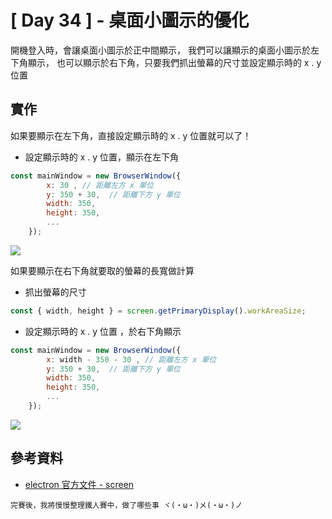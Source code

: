 # [ Day 34 ] - 桌面小圖示的優化

開機登入時，會讓桌面小圖示於正中間顯示，
我們可以讓顯示的桌面小圖示於左下角顯示，
也可以顯示於右下角，只要我們抓出螢幕的尺寸並設定顯示時的 x . y 位置

## 實作

如果要顯示在左下角，直接設定顯示時的 x . y 位置就可以了！

- 設定顯示時的 x . y 位置，顯示在左下角

```javascript
const mainWindow = new BrowserWindow({
        x: 30 , // 距離左方 x 單位
        y: 350 + 30,  // 距離下方 y 單位
        width: 350,
        height: 350,
        ...
    });
```

![](https://i.imgur.com/XTsMMPr.png)

如果要顯示在右下角就要取的螢幕的長寬做計算

- 抓出螢幕的尺寸 

```javascript
const { width, height } = screen.getPrimaryDisplay().workAreaSize;
```

- 設定顯示時的 x . y 位置 ，於右下角顯示

```javascript
const mainWindow = new BrowserWindow({
        x: width - 350 - 30 , // 距離左方 x 單位
        y: 350 + 30,  // 距離下方 y 單位
        width: 350,
        height: 350,
        ...
    });
```

![](https://i.imgur.com/VjLlvvx.png)

## 參考資料

- [electron 官方文件 - screen](https://www.electronjs.org/docs/api/screen)

```
完賽後，我將慢慢整理鐵人賽中，做了哪些事 ヾ(・ω・)メ(・ω・)ノ
```

